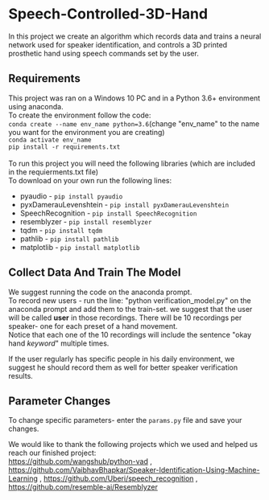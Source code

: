 # Speech-Controlled-3D-Hand
In this project we create an algorithm which records data and trains a neural network used for speaker identification, and controls a 3D printed prosthetic hand using speech commands set by the user.

## Requirements
This project was ran on a Windows 10 PC and in a Python 3.6+ environment using anaconda.<br/>
To create the environment follow the code:<br/>
`conda create --name env_name python=3.6`(change "env_name" to the name you want for the environment you are creating)<br/>
`conda activate env_name`<br/>
`pip install -r requirements.txt`<br/>
<br/>
To run this project you will need the following libraries (which are included in the requierments.txt file)<br/>
To download on your own run the following lines:
* pyaudio - `pip install pyaudio`
* pyxDamerauLevenshtein - `pip install pyxDamerauLevenshtein`
* SpeechRecognition - `pip install SpeechRecognition`
* resemblyzer - `pip install resemblyzer`
* tqdm - `pip install tqdm`
* pathlib - `pip install pathlib`
* matplotlib - `pip install matplotlib`

## Collect Data And Train The Model
We suggest running the code on the anaconda prompt.<br/>
To record new users - run the line: "python verification_model.py" on the anaconda prompt and add them to the train-set.
we suggest that the user will be called **user** in those recordings.
There will be 10 recordings per speaker- one for each preset of a hand movement.<br/>
Notice that each one of the 10 recordings will include the sentence "okay hand *keyword*" multiple times.<br/>

If the user regularly has specific people in his daily environment, we suggest he should record them as well for better speaker verification results.

## Parameter Changes
To change specific parameters- enter the `params.py` file and save your changes. <br/>

We would like to thank the following projects which we used and helped us reach our finished project:<br/>
https://github.com/wangshub/python-vad , 
https://github.com/VaibhavBhapkar/Speaker-Identification-Using-Machine-Learning , 
https://github.com/Uberi/speech_recognition , 
https://github.com/resemble-ai/Resemblyzer
